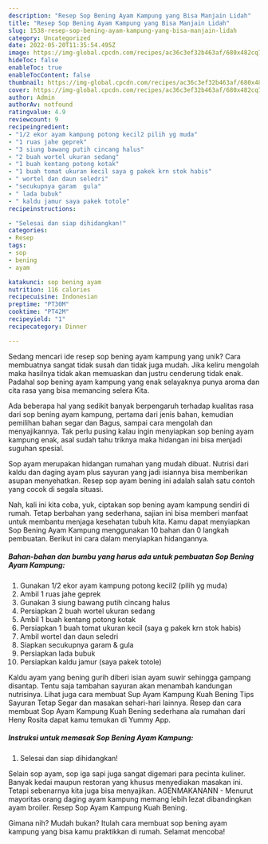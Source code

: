 ```yaml
---
description: "Resep Sop Bening Ayam Kampung yang Bisa Manjain Lidah"
title: "Resep Sop Bening Ayam Kampung yang Bisa Manjain Lidah"
slug: 1538-resep-sop-bening-ayam-kampung-yang-bisa-manjain-lidah
category: Uncategorized
date: 2022-05-20T11:35:54.495Z
image: https://img-global.cpcdn.com/recipes/ac36c3ef32b463af/680x482cq70/sop-bening-ayam-kampung-foto-resep-utama.jpg
hideToc: false
enableToc: true
enableTocContent: false
thumbnail: https://img-global.cpcdn.com/recipes/ac36c3ef32b463af/680x482cq70/sop-bening-ayam-kampung-foto-resep-utama.jpg
cover: https://img-global.cpcdn.com/recipes/ac36c3ef32b463af/680x482cq70/sop-bening-ayam-kampung-foto-resep-utama.jpg
author: Admin
authorAv: notfound
ratingvalue: 4.9
reviewcount: 9
recipeingredient:
- "1/2 ekor ayam kampung potong kecil2 pilih yg muda"
- "1 ruas jahe geprek"
- "3 siung bawang putih cincang halus"
- "2 buah wortel ukuran sedang"
- "1 buah kentang potong kotak"
- "1 buah tomat ukuran kecil saya g pakek krn stok habis"
- " wortel dan daun seledri"
- "secukupnya garam  gula"
- " lada bubuk"
- " kaldu jamur saya pakek totole"
recipeinstructions:

- "Selesai dan siap dihidangkan!"
categories:
- Resep
tags:
- sop
- bening
- ayam

katakunci: sop bening ayam 
nutrition: 116 calories
recipecuisine: Indonesian
preptime: "PT30M"
cooktime: "PT42M"
recipeyield: "1"
recipecategory: Dinner

---
```





Sedang mencari ide resep sop bening ayam kampung yang unik? Cara membuatnya sangat tidak susah dan tidak juga mudah. Jika keliru mengolah maka hasilnya tidak akan memuaskan dan justru cenderung tidak enak. Padahal sop bening ayam kampung yang enak selayaknya punya aroma dan cita rasa yang bisa memancing selera Kita.





Ada beberapa hal yang sedikit banyak berpengaruh terhadap kualitas rasa dari sop bening ayam kampung, pertama dari jenis bahan, kemudian pemilihan bahan segar dan Bagus, sampai cara mengolah dan menyajikannya. Tak perlu pusing kalau ingin menyiapkan sop bening ayam kampung enak,      asal sudah tahu triknya maka hidangan ini bisa menjadi suguhan spesial.














Sop ayam merupakan hidangan rumahan yang mudah dibuat. Nutrisi dari kaldu dan daging ayam plus sayuran yang jadi isiannya bisa memberikan asupan menyehatkan. Resep sop ayam bening ini adalah salah satu contoh yang cocok di segala situasi.






Nah, kali ini kita coba, yuk, ciptakan sop bening ayam kampung sendiri di rumah. Tetap berbahan yang sederhana, sajian ini bisa memberi manfaat untuk membantu menjaga kesehatan tubuh kita. Kamu dapat menyiapkan Sop Bening Ayam Kampung menggunakan 10 bahan dan 0 langkah pembuatan. Berikut ini cara dalam menyiapkan hidangannya.

<!--inarticleads1-->

##### Bahan-bahan dan bumbu yang harus ada untuk pembuatan Sop Bening Ayam Kampung:

1. Gunakan 1/2 ekor ayam kampung potong kecil2 (pilih yg muda)
1. Ambil 1 ruas jahe geprek
1. Gunakan 3 siung bawang putih cincang halus
1. Persiapkan 2 buah wortel ukuran sedang
1. Ambil 1 buah kentang potong kotak
1. Persiapkan 1 buah tomat ukuran kecil (saya g pakek krn stok habis)
1. Ambil  wortel dan daun seledri
1. Siapkan secukupnya garam &amp; gula
1. Persiapkan  lada bubuk
1. Persiapkan  kaldu jamur (saya pakek totole)


Kaldu ayam yang bening gurih diberi isian ayam suwir sehingga gampang disantap. Tentu saja tambahan sayuran akan menambah kandungan nutrisinya. Lihat juga cara membuat Sup Ayam Kampung Kuah Bening Tips Sayuran Tetap Segar dan masakan sehari-hari lainnya. Resep dan cara membuat Sop Ayam Kampung Kuah Bening sederhana ala rumahan dari Heny Rosita dapat kamu temukan di Yummy App. 

<!--inarticleads2-->

##### Instruksi untuk memasak Sop Bening Ayam Kampung:


1. Selesai dan siap dihidangkan!

Selain sop ayam, sop iga sapi juga sangat digemari para pecinta kuliner. Banyak kedai maupun restoran yang khusus menyediakan masakan ini. Tetapi sebenarnya kita juga bisa menyajikan. AGENMAKANANN - Menurut mayoritas orang daging ayam kampung memang lebih lezat dibandingkan ayam broiler. Resep Sop Ayam Kampung Kuah Bening. 

Gimana nih? Mudah bukan? Itulah cara membuat sop bening ayam kampung yang bisa kamu praktikkan di rumah. Selamat mencoba!
